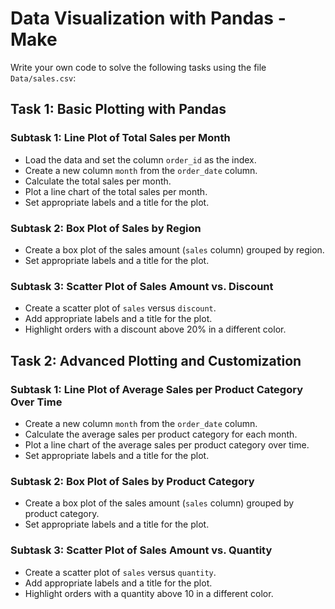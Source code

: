 # Data Visualization with Pandas - Make

Write your own code to solve the following tasks using the file `Data/sales.csv`:

## Task 1: Basic Plotting with Pandas

### Subtask 1: Line Plot of Total Sales per Month
- Load the data and set the column `order_id` as the index.
- Create a new column `month` from the `order_date` column.
- Calculate the total sales per month.
- Plot a line chart of the total sales per month.
- Set appropriate labels and a title for the plot.

### Subtask 2: Box Plot of Sales by Region
- Create a box plot of the sales amount (`sales` column) grouped by region.
- Set appropriate labels and a title for the plot.

### Subtask 3: Scatter Plot of Sales Amount vs. Discount
- Create a scatter plot of `sales` versus `discount`.
- Add appropriate labels and a title for the plot.
- Highlight orders with a discount above 20% in a different color.

## Task 2: Advanced Plotting and Customization

### Subtask 1: Line Plot of Average Sales per Product Category Over Time
- Create a new column `month` from the `order_date` column.
- Calculate the average sales per product category for each month.
- Plot a line chart of the average sales per product category over time.
- Set appropriate labels and a title for the plot.

### Subtask 2: Box Plot of Sales by Product Category
- Create a box plot of the sales amount (`sales` column) grouped by product category.
- Set appropriate labels and a title for the plot.

### Subtask 3: Scatter Plot of Sales Amount vs. Quantity
- Create a scatter plot of `sales` versus `quantity`.
- Add appropriate labels and a title for the plot.
- Highlight orders with a quantity above 10 in a different color.
